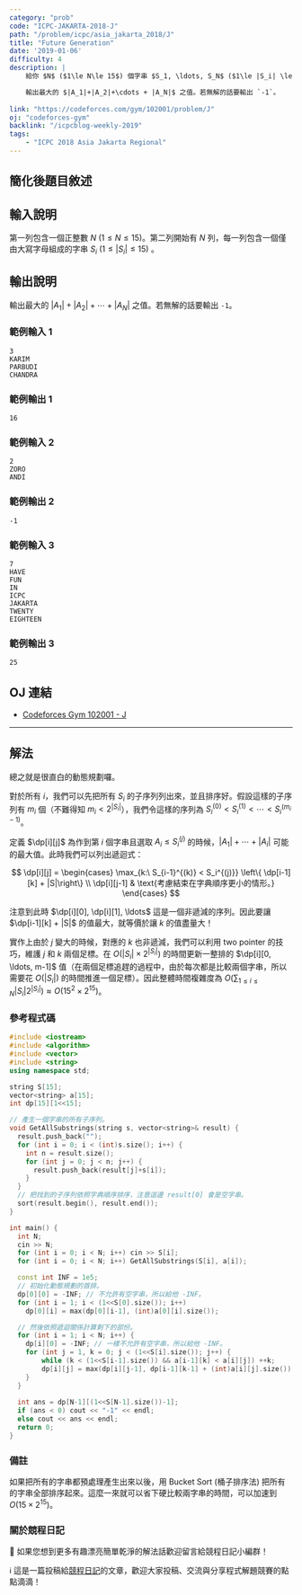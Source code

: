```yaml
---
category: "prob"
code: "ICPC-JAKARTA-2018-J"
path: "/problem/icpc/asia_jakarta_2018/J"
title: "Future Generation"
date: '2019-01-06'
difficulty: 4
description: |
    給你 $N$ ($1\le N\le 15$) 個字串 $S_1, \ldots, S_N$ ($1\le |S_i| \le 15$)。現在請你對於每一個字串 $S_i$，找出一個非空的子序列 $A_i$，使得 $A_1, A_2, \ldots, A_N$ 依照字典順序是嚴格遞增的。

    輸出最大的 $|A_1|+|A_2|+\cdots + |A_N|$ 之值。若無解的話要輸出 `-1`。
    
link: "https://codeforces.com/gym/102001/problem/J"
oj: "codeforces-gym"
backlink: "/icpcblog-weekly-2019"
tags:
    - "ICPC 2018 Asia Jakarta Regional"
---
```


## 簡化後題目敘述

<showvariable varname="description"></showvariable>

## 輸入說明

第一列包含一個正整數 $N$ ($1\le N\le 15$)。第二列開始有 $N$ 列，每一列包含一個僅由大寫字母組成的字串 $S_i$ ($1\le |S_i|\le 15$)
。

## 輸出說明

輸出最大的 $|A_1|+|A_2|+\cdots + |A_N|$ 之值。若無解的話要輸出 `-1`。

### 範例輸入 1

```
3
KARIM
PARBUDI
CHANDRA
```

### 範例輸出 1

```
16
```

### 範例輸入 2

```
2
ZORO
ANDI
```

### 範例輸出 2

```
-1
```

### 範例輸入 3

```
7
HAVE
FUN
IN
ICPC
JAKARTA
TWENTY
EIGHTEEN
```

### 範例輸出 3

```
25
```

## OJ 連結

* [Codeforces Gym 102001 - J](https://codeforces.com/gym/102001/problem/J)


---

## 解法

總之就是很直白的動態規劃囉。

對於所有 $i$，我們可以先把所有 $S_i$ 的子序列列出來，並且排序好。假設這樣的子序列有 $m_i$ 個（不難得知 $m_i < 2^{|S_i|}$），我們令這樣的序列為 $S_i^{(0)} < S_i^{(1)} < \cdots < S_i^{(m_i-1)}$。

定義 $\dp[i][j]$ 為作到第 $i$ 個字串且選取 $A_i \le S_i^{(j)}$ 的時候，$|A_1|+\cdots + |A_i|$ 可能的最大值。此時我們可以列出遞迴式：

$$
\dp[i][j] = \begin{cases}
\max_{k:\ S_{i-1}^{(k)} < S_i^{(j)}} \left\{ \dp[i-1][k] + |S|\right\} \\
\dp[i][j-1] & \text{考慮結束在字典順序更小的情形。}
\end{cases}
$$

注意到此時 $\dp[i][0], \dp[i][1], \ldots$ 這是一個非遞減的序列。因此要讓 $\dp[i-1][k] + |S|$ 的值最大，就等價於讓 $k$ 的值盡量大！

實作上由於 $j$ 變大的時候，對應的 $k$ 也非遞減，我們可以利用 two pointer 的技巧，維護 $j$ 和 $k$ 兩個足標。在 $O(|S_i|\times 2^{|S_i|})$ 的時間更新一整排的 $\dp[i][0, \ldots, m-1]$ 值（在兩個足標追趕的過程中，由於每次都是比較兩個字串，所以需要花 $O(|S_i|)$ 的時間推進一個足標）。因此整體時間複雜度為 $O(\sum_{1\le i\le N} |S_i| 2^{|S_i|}) \approx O(15^2\times 2^{15})$。




### 參考程式碼

```cpp
#include <iostream>
#include <algorithm>
#include <vector>
#include <string>
using namespace std;

string S[15];
vector<string> a[15];
int dp[15][1<<15];

// 產生一個字串的所有子序列。
void GetAllSubstrings(string s, vector<string>& result) {
  result.push_back("");
  for (int i = 0; i < (int)s.size(); i++) {
    int n = result.size();
    for (int j = 0; j < n; j++) {
      result.push_back(result[j]+s[i]);
    }
  }
  // 把找到的子序列依照字典順序排序，注意這邊 result[0] 會是空字串。
  sort(result.begin(), result.end());
}

int main() {
  int N;
  cin >> N;
  for (int i = 0; i < N; i++) cin >> S[i];
  for (int i = 0; i < N; i++) GetAllSubstrings(S[i], a[i]);

  const int INF = 1e5;
  // 初始化動態規劃的首排。
  dp[0][0] = -INF; // 不允許有空字串，所以給他 -INF。
  for (int i = 1; i < (1<<S[0].size()); i++)
    dp[0][i] = max(dp[0][i-1], (int)a[0][i].size());

  // 然後依照遞迴關係計算剩下的部份。
  for (int i = 1; i < N; i++) {
    dp[i][0] = -INF; // 一樣不允許有空字串，所以給他 -INF。
    for (int j = 1, k = 0; j < (1<<S[i].size()); j++) {
        while (k < (1<<S[i-1].size()) && a[i-1][k] < a[i][j]) ++k;
        dp[i][j] = max(dp[i][j-1], dp[i-1][k-1] + (int)a[i][j].size());
    }
  }
  
  int ans = dp[N-1][(1<<S[N-1].size())-1];
  if (ans < 0) cout << "-1" << endl;
  else cout << ans << endl;
  return 0;
}
```

### 備註

如果把所有的字串都預處理產生出來以後，用 Bucket Sort (桶子排序法) 把所有的字串全部排序起來。這麼一來就可以省下硬比較兩字串的時間，可以加速到 $O(15\times 2^{15})$。

### 關於競程日記

🍅 如果您想到更多有趣漂亮簡單乾淨的解法話歡迎留言給競程日記小編群！

ℹ️ 這是一篇投稿給[競程日記](https://www.facebook.com/競程日記-1514973425463954/)的文章，歡迎大家投稿、交流與分享程式解題競賽的點點滴滴！